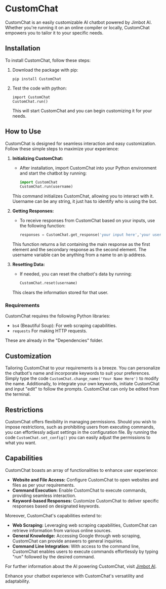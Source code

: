 # CustomChat

CustomChat is an easily customizable AI chatbot powered by Jimbot AI. Whether you're running it on an online compiler or locally, CustomChat empowers you to tailor it to your specific needs.

## Installation

To install CustomChat, follow these steps:

1. Download the package with pip:
   <pre><code>pip install CustomChat</code></pre>
   
2. Test the code with python:
   <pre><code>import CustomChat
   CustomChat.run()</code></pre>

   This will start CustomChat and you can begin customizing it for your needs.

## How to Use

CustomChat is designed for seamless interaction and easy customization. Follow these simple steps to maximize your experience:

1. **Initializing CustomChat:**
   - After installation, import CustomChat into your Python environment and start the chatbot by running:
     ```python
     import CustomChat
     CustomChat.run(username)
     ```
   This command initializes CustomChat, allowing you to interact with it. Username can be any string, it just has to identify who is using the bot.

2. **Getting Responses:**
   - To receive responses from CustomChat based on your inputs, use the following function:
     ```python
     responses = CustomChat.get_response('your input here','your username')
     ```
   This function returns a list containing the main response as the first element and the secondary response as the second element. The username variable can be anything from a name to an ip address.

3. **Resetting Data:**
   - If needed, you can reset the chatbot's data by running:
     ```python
     CustomChat.reset(username)
     ```
   This clears the information stored for that user.

### Requirements

CustomChat requires the following Python libraries:
- `bs4` (Beautiful Soup): For web scraping capabilities.
- `requests` For making HTTP requests.

These are already in the "Dependencies" folder.

## Customization

Tailoring CustomChat to your requirements is a breeze. You can personalize the chatbot's name and incorporate keywords to suit your preferences. Simply type the code ```CustomChat.change_name('Your Name Here')```  to modify the name. Additionally, to integrate your own keywords, initiate CustomChat and input "edit" to follow the prompts. CustomChat can only be edited from the terminal.

## Restrictions

CustomChat offers flexibility in managing permissions. Should you wish to impose restrictions, such as prohibiting users from executing commands, you can effortlessly adjust settings in the configuration file. By running the code ```CustomChat.set_config()``` you can easily adjust the permissions to what you want.

## Capabilities

CustomChat boasts an array of functionalities to enhance user experience:

- **Website and File Access:** Configure CustomChat to open websites and files as per your requirements.
- **Command Execution:** Enable CustomChat to execute commands, providing seamless interaction.
- **Keyword-based Responses:** Customize CustomChat to deliver specific responses based on designated keywords.

Moreover, CustomChat's capabilities extend to:

- **Web Scraping:** Leveraging web scraping capabilities, CustomChat can retrieve information from various online sources.
- **General Knowledge:** Accessing Google through web scraping, CustomChat can provide answers to general inquiries.
- **Command Line Integration:** With access to the command line, CustomChat enables users to execute commands effortlessly by typing "run" followed by the desired command.

For further information about the AI powering CustomChat, visit [Jimbot AI](https://jb.mrpi314.com/ai).

Enhance your chatbot experience with CustomChat's versatility and adaptability.
